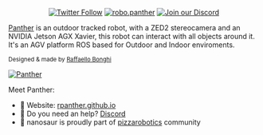 <p align="center">
  <a href="https://twitter.com/raffaello86"><img alt="Twitter Follow" src="https://img.shields.io/badge/Follow-%40raffaello86-1DA1F2?logo=twitter&style=social" /></a>
  <a href="https://www.instagram.com/robo.panther/"><img alt="robo.panther" src="https://img.shields.io/badge/Follow-robo.panther-E4405F?style=social&logo=instagram" /></a>
  <a href="https://discord.gg/HjWsdTxCjY"><img alt="Join our Discord" src="https://img.shields.io/discord/1060563771048861817?color=%237289da&label=discord" /></a>
</p>

[Panther](https://rpanther.github.io/) is an outdoor tracked robot, with a ZED2 stereocamera and an NVIDIA Jetson AGX Xavier, this robot can interact with all objects around it. It's an AGV platform ROS based for Outdoor and Indoor enviroments.

<small>Designed & made by [Raffaello Bonghi](https://rnext.it)</small>

[![Panther](https://rpanther.github.io/assets/images/banner.jpg)](https://rpanther.github.io/)

Meet Panther:
* 🐆 Website: [rpanther.github.io](https://rpanther.github.io/)
* 🦄 Do you need an help? [Discord](https://discord.gg/HjWsdTxCjY)
* 🍕 nanosaur is proudly part of [pizzarobotics](https://pizzarobotics.org) community
